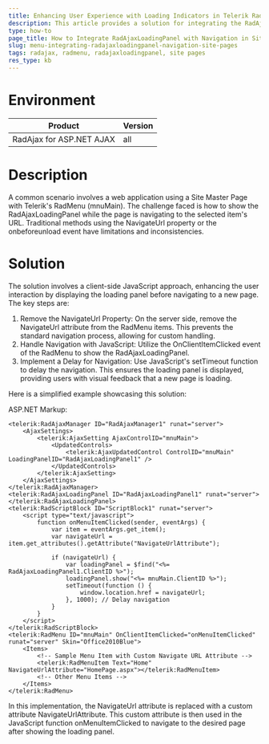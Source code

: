 ```yaml
---
title: Enhancing User Experience with Loading Indicators in Telerik RadMenu
description: This article provides a solution for integrating the RadAjaxLoadingPanel with the navigation process in a web application that uses Site Pages with a RadMenu.
type: how-to
page_title: How to Integrate RadAjaxLoadingPanel with Navigation in Site Pages
slug: menu-integrating-radajaxloadingpanel-navigation-site-pages
tags: radajax, radmenu, radajaxloadingpanel, site pages
res_type: kb
---
```

# Environment
| Product | Version |
|---------|---------|
| RadAjax for ASP.NET AJAX | all |

# Description
A common scenario involves a web application using a Site Master Page with Telerik's RadMenu (mnuMain). The challenge faced is how to show the RadAjaxLoadingPanel while the page is navigating to the selected item's URL. Traditional methods using the NavigateUrl property or the onbeforeunload event have limitations and inconsistencies.

# Solution
The solution involves a client-side JavaScript approach, enhancing the user interaction by displaying the loading panel before navigating to a new page. The key steps are:

1. Remove the NavigateUrl Property: On the server side, remove the NavigateUrl attribute from the RadMenu items. This prevents the standard navigation process, allowing for custom handling.
1. Handle Navigation with JavaScript: Utilize the OnClientItemClicked event of the RadMenu to show the RadAjaxLoadingPanel.
1. Implement a Delay for Navigation: Use JavaScript's setTimeout function to delay the navigation. This ensures the loading panel is displayed, providing users with visual feedback that a new page is loading.

Here is a simplified example showcasing this solution:

ASP.NET Markup:

````ASPX
<telerik:RadAjaxManager ID="RadAjaxManager1" runat="server">
    <AjaxSettings>
        <telerik:AjaxSetting AjaxControlID="mnuMain">
            <UpdatedControls>
                <telerik:AjaxUpdatedControl ControlID="mnuMain" LoadingPanelID="RadAjaxLoadingPanel1" />
            </UpdatedControls>
        </telerik:AjaxSetting>
    </AjaxSettings>
</telerik:RadAjaxManager>
<telerik:RadAjaxLoadingPanel ID="RadAjaxLoadingPanel1" runat="server"></telerik:RadAjaxLoadingPanel>
<telerik:RadScriptBlock ID="ScriptBlock1" runat="server">
    <script type="text/javascript">
        function onMenuItemClicked(sender, eventArgs) {
            var item = eventArgs.get_item();
            var navigateUrl = item.get_attributes().getAttribute("NavigateUrlAttribute");

            if (navigateUrl) {
                var loadingPanel = $find("<%= RadAjaxLoadingPanel1.ClientID %>");
                loadingPanel.show("<%= mnuMain.ClientID %>");
                setTimeout(function () {
                    window.location.href = navigateUrl;
                }, 1000); // Delay navigation
            }
        }
    </script>
</telerik:RadScriptBlock>
<telerik:RadMenu ID="mnuMain" OnClientItemClicked="onMenuItemClicked" runat="server" Skin="Office2010Blue">
    <Items>
        <!-- Sample Menu Item with Custom Navigate URL Attribute -->
        <telerik:RadMenuItem Text="Home" NavigateUrlAttribute="HomePage.aspx"></telerik:RadMenuItem>
        <!-- Other Menu Items -->
    </Items>
</telerik:RadMenu>
````

In this implementation, the NavigateUrl attribute is replaced with a custom attribute NavigateUrlAttribute. This custom attribute is then used in the JavaScript function onMenuItemClicked to navigate to the desired page after showing the loading panel.
 
